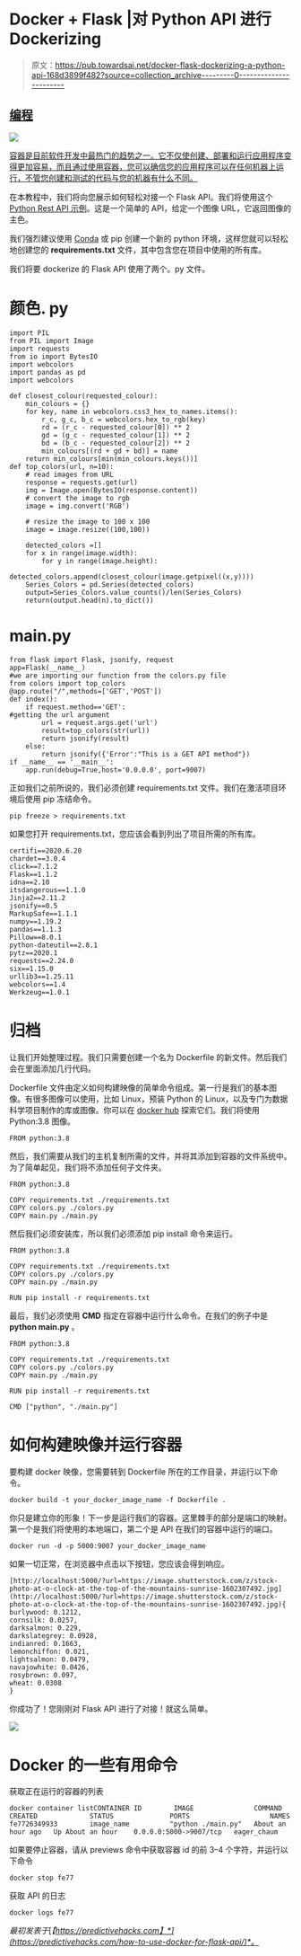 # Docker + Flask |对 Python API 进行 Dockerizing

> 原文：<https://pub.towardsai.net/docker-flask-dockerizing-a-python-api-168d3899f482?source=collection_archive---------0----------------------->

## [编程](https://towardsai.net/p/category/programming)

![](img/25a2d706d0c8e61e8026284c023409f8.png)

[容器是目前软件开发中最热门的趋势之一。它不仅使创建、部署和运行应用程序变得更加容易，而且通过使用容器，您可以确信您的应用程序可以在任何机器上运行，不管您创建和测试的代码与您的机器有什么不同。](https://www.docker.com/)

在本教程中，我们将向您展示如何轻松对接一个 Flask API。我们将使用这个 [Python Rest API 示例](https://predictivehacks.com/python-rest-api-example/)。这是一个简单的 API，给定一个图像 URL，它返回图像的主色。

我们强烈建议使用 [Conda](https://predictivehacks.com/working-with-anaconda-environments/) 或 pip 创建一个新的 python 环境，这样您就可以轻松地创建您的 **requirements.txt** 文件，其中包含您在项目中使用的所有库。

我们将要 dockerize 的 Flask API 使用了两个。py 文件。

# 颜色. py

```
import PIL
from PIL import Image
import requests
from io import BytesIO
import webcolors
import pandas as pd
import webcolors

def closest_colour(requested_colour):
    min_colours = {}
    for key, name in webcolors.css3_hex_to_names.items():
        r_c, g_c, b_c = webcolors.hex_to_rgb(key)
        rd = (r_c - requested_colour[0]) ** 2
        gd = (g_c - requested_colour[1]) ** 2
        bd = (b_c - requested_colour[2]) ** 2
        min_colours[(rd + gd + bd)] = name
    return min_colours[min(min_colours.keys())]
def top_colors(url, n=10):
    # read images from URL
    response = requests.get(url)
    img = Image.open(BytesIO(response.content))
    # convert the image to rgb
    image = img.convert('RGB')

    # resize the image to 100 x 100
    image = image.resize((100,100))

    detected_colors =[]
    for x in range(image.width):
        for y in range(image.height):
            detected_colors.append(closest_colour(image.getpixel((x,y))))
    Series_Colors = pd.Series(detected_colors)
    output=Series_Colors.value_counts()/len(Series_Colors)
    return(output.head(n).to_dict())
```

# main.py

```
from flask import Flask, jsonify, request
app=Flask(__name__)
#we are importing our function from the colors.py file
from colors import top_colors
@app.route("/",methods=['GET','POST'])
def index():
    if request.method=='GET':
#getting the url argument       
        url = request.args.get('url')
        result=top_colors(str(url))
        return jsonify(result)
    else:
        return jsonify({'Error':"This is a GET API method"})
if __name__ == '__main__':
    app.run(debug=True,host='0.0.0.0', port=9007)
```

正如我们之前所说的，我们必须创建 requirements.txt 文件。我们在激活项目环境后使用 pip 冻结命令。

```
pip freeze > requirements.txt
```

如果您打开 requirements.txt，您应该会看到列出了项目所需的所有库。

```
certifi==2020.6.20
chardet==3.0.4
click==7.1.2
Flask==1.1.2
idna==2.10
itsdangerous==1.1.0
Jinja2==2.11.2
jsonify==0.5
MarkupSafe==1.1.1
numpy==1.19.2
pandas==1.1.3
Pillow==8.0.1
python-dateutil==2.8.1
pytz==2020.1
requests==2.24.0
six==1.15.0
urllib3==1.25.11
webcolors==1.4
Werkzeug==1.0.1
```

# 归档

让我们开始整理过程。我们只需要创建一个名为 Dockerfile 的新文件。然后我们会在里面添加几行代码。

Dockerfile 文件由定义如何构建映像的简单命令组成。第一行是我们的基本图像。有很多图像可以使用，比如 Linux，预装 Python 的 Linux，以及专门为数据科学项目制作的库或图像。你可以在 [docker hub](https://hub.docker.com/) 探索它们。我们将使用 Python:3.8 图像。

```
FROM python:3.8
```

然后，我们需要从我们的主机复制所需的文件，并将其添加到容器的文件系统中。为了简单起见，我们将不添加任何子文件夹。

```
FROM python:3.8

COPY requirements.txt ./requirements.txt
COPY colors.py ./colors.py
COPY main.py ./main.py
```

然后我们必须安装库，所以我们必须添加 pip install 命令来运行。

```
FROM python:3.8

COPY requirements.txt ./requirements.txt
COPY colors.py ./colors.py
COPY main.py ./main.py

RUN pip install -r requirements.txt
```

最后，我们必须使用 **CMD** 指定在容器中运行什么命令。在我们的例子中是 **python main.py** 。

```
FROM python:3.8

COPY requirements.txt ./requirements.txt
COPY colors.py ./colors.py
COPY main.py ./main.py

RUN pip install -r requirements.txt

CMD ["python", "./main.py"]
```

# 如何构建映像并运行容器

要构建 docker 映像，您需要转到 Dockerfile 所在的工作目录，并运行以下命令。

```
docker build -t your_docker_image_name -f Dockerfile .
```

你只是建立你的形象！下一步是运行我们的容器。这里棘手的部分是端口的映射。第一个是我们将使用的本地端口，第二个是 API 在我们的容器中运行的端口。

```
docker run -d -p 5000:9007 your_docker_image_name
```

如果一切正常，在浏览器中点击以下按钮，您应该会得到响应。

```
[http://localhost:5000/?url=https://image.shutterstock.com/z/stock-photo-at-o-clock-at-the-top-of-the-mountains-sunrise-1602307492.jpg](http://localhost:5000/?url=https://image.shutterstock.com/z/stock-photo-at-o-clock-at-the-top-of-the-mountains-sunrise-1602307492.jpg){
burlywood: 0.1212,
cornsilk: 0.0257,
darksalmon: 0.229,
darkslategrey: 0.0928,
indianred: 0.1663,
lemonchiffon: 0.021,
lightsalmon: 0.0479,
navajowhite: 0.0426,
rosybrown: 0.097,
wheat: 0.0308
}
```

你成功了！您刚刚对 Flask API 进行了对接！就这么简单。

![](img/d89bdb14edf1e3c35065d0b5dd0b3306.png)

# Docker 的一些有用命令

获取正在运行的容器的列表

```
docker container listCONTAINER ID        IMAGE               COMMAND              CREATED             STATUS              PORTS                    NAMES
fe7726349933        image_name          "python ./main.py"   About an hour ago   Up About an hour    0.0.0.0:5000->9007/tcp   eager_chaum
```

如果要停止容器，请从 previews 命令中获取容器 id 的前 3–4 个字符，并运行以下命令

```
docker stop fe77
```

获取 API 的日志

```
docker logs fe77
```

*最初发表于*[*【https://predictivehacks.com】*](https://predictivehacks.com/how-to-use-docker-for-flask-api/)*。*